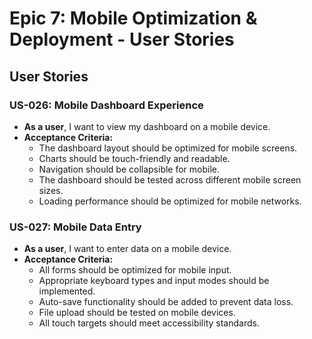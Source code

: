 # Epic 7: Mobile Optimization & Deployment - User Stories

## User Stories

### US-026: Mobile Dashboard Experience
- **As a user**, I want to view my dashboard on a mobile device.
- **Acceptance Criteria:**
  - The dashboard layout should be optimized for mobile screens.
  - Charts should be touch-friendly and readable.
  - Navigation should be collapsible for mobile.
  - The dashboard should be tested across different mobile screen sizes.
  - Loading performance should be optimized for mobile networks.

### US-027: Mobile Data Entry
- **As a user**, I want to enter data on a mobile device.
- **Acceptance Criteria:**
  - All forms should be optimized for mobile input.
  - Appropriate keyboard types and input modes should be implemented.
  - Auto-save functionality should be added to prevent data loss.
  - File upload should be tested on mobile devices.
  - All touch targets should meet accessibility standards.